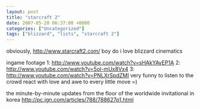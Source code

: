 ```yaml
---
layout: post
title: "starcraft 2"
date: 2007-05-20 06:37:00 +0000
categories: ["Uncategorized"]
tags: ["blizzard", "lists", "starcraft 2"]
---
```


obviously, http://www.starcraft2.com/
boy do i love blizzard cinematics

ingame footage
1: http://www.youtube.com/watch?v=sHAkYAvEP1A
2: http://www.youtube.com/watch?v=5ol-mUx8Vx4
3: http://www.youtube.com/watch?v=PNLXrSpdZMI
very funny to listen to the crowd react with love and awe to every little move =)

the minute-by-minute updates from the floor of the worldwide invitational in korea
http://pc.ign.com/articles/788/788627p1.html